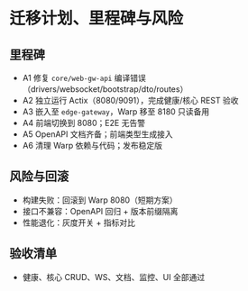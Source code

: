 # 迁移计划、里程碑与风险

## 里程碑

- A1 修复 `core/web-gw-api` 编译错误（drivers/websocket/bootstrap/dto/routes）
- A2 独立运行 Actix（8080/9091），完成健康/核心 REST 验收
- A3 嵌入至 `edge-gateway`，Warp 移至 8180 只读备用
- A4 前端切换到 8080；E2E 无告警
- A5 OpenAPI 文档齐备；前端类型生成接入
- A6 清理 Warp 依赖与代码；发布稳定版

## 风险与回滚

- 构建失败：回滚到 Warp 8080（短期方案）
- 接口不兼容：OpenAPI 回归 + 版本前缀隔离
- 性能退化：灰度开关 + 指标对比

## 验收清单

- 健康、核心 CRUD、WS、文档、监控、UI 全部通过
